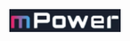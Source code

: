 <img align="left" alt="logo | YouTube" width="200px" src="https://github.com/Michael9905/mPowerGroups/blob/main/images/mPowerlogo.png?raw=true" />
